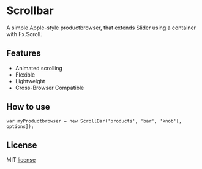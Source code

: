 Scrollbar
=========

A simple Apple-style productbrowser, that extends Slider using a container with Fx.Scroll.

Features
--------

 * Animated scrolling
 * Flexible
 * Lightweight
 * Cross-Browser Compatible

How to use
----------

	var myProductbrowser = new ScrollBar('products', 'bar', 'knob'[, options]);

License
-------

MIT [license](master/LICENSE)